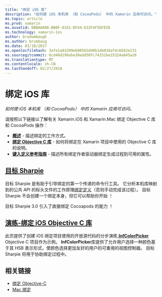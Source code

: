 ```yaml
---
title: "绑定 iOS 库"
description: "如何使 iOS 本机库 （和 CocoaPods） 中的 Xamarin 应用可访问。"
ms.topic: article
ms.prod: xamarin
ms.assetid: DBBAA086-BB0F-8161-DF44-632F4F5DFE5D
ms.technology: xamarin-ios
author: bradumbaugh
ms.author: brumbaug
ms.date: 03/18/2017
ms.openlocfilehash: 3afe1a03299e600502d49b1db039af4c6642e131
ms.sourcegitcommit: 6cd40d190abe38edd50fc74331be15324a845a28
ms.translationtype: MT
ms.contentlocale: zh-CN
ms.lasthandoff: 02/27/2018
---
```

# <a name="binding-ios-libraries"></a>绑定 iOS 库

_如何使 iOS 本机库 （和 CocoaPods） 中的 Xamarin 应用可访问。_

请按照以下链接以了解有关 Xamarin.iOS 和 Xamarin.Mac 绑定 Objective C 库和 CocoaPods 操作：

- [**概述**](~/cross-platform/macios/binding/overview.md) -
  描述绑定的工作方式。
- [**绑定 Objective C 库**](~/cross-platform/macios/binding/objective-c-libraries.md) -
  如何将绑定在 Xamarin 项目中使用的 Objective C 库的说明。
- [**键入定义参考指南**](~/cross-platform/macios/binding/binding-types-reference.md) -
  描述所有绑定作者驱动器绑定生成过程到可用的属性。

## <a name="objective-sharpiecross-platformmaciosbindingobjective-sharpieindexmd"></a>[目标 Sharpie](~/cross-platform/macios/binding/objective-sharpie/index.md)

目标 Sharpie 是有助于引导绑定的第一个传递的命令行工具。
它分析本机库映射到的公共 API 的标头文件的工作原理[绑定定义](~/cross-platform/macios/binding/objective-c-libraries.md)（否则手动完成该过程）。 目标 Sharpie 不会创建一个绑定本身，但它可以帮助你开始 ！

目标 Sharpie 3.0 引入了直接绑定 Cocoapods 的能力 ！

## <a name="walkthrough---binding-an-ios-objective-c-librarywalkthroughmd"></a>[演练-绑定 iOS Objective C 库](walkthrough.md)

此页提供了创建 iOS 绑定项目使用的开放源代码的分步演练[ **InfColorPicker** ](https://github.com/InfinitApps/InfColorPicker) Objective C 项目作为示例。 **InfColorPicker**库提供了允许用户选择一种颜色基于其 HSB 表示形式，使颜色选择更加友好的用户的可重用的视图控制器。
目标 Sharpie 将用于协助绑定过程中。



## <a name="related-links"></a>相关链接

- [绑定 Objective-C](~/cross-platform/macios/binding/index.md)
- [Mac 绑定](~/mac/platform/binding.md)
